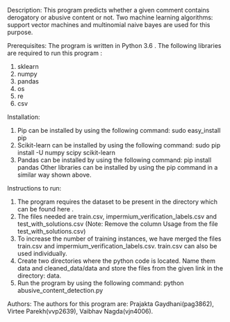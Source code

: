 Description:
This program predicts whether a given comment contains derogatory or abusive content or not.
Two machine learning algorithms: support vector machines and multinomial naive bayes are
used for this purpose.

Prerequisites:
The program is written in Python 3.6 . The following libraries are required to run this program :
1. sklearn
2. numpy
3. pandas
4. os
5. re
6. csv

Installation:
1. Pip can be installed by using the following command:
sudo easy_install pip
2. Scikit-learn can be installed by using the following command:
sudo pip install -U numpy scipy scikit-learn
3. Pandas can be installed by using the following command:
pip install pandas
Other libraries can be installed by using the pip command in a similar way shown above.

Instructions to run:
1. The program requires the dataset to be present in the directory which can be found here .
2. The files needed are train.csv, impermium_verification_labels.csv and
test_with_solutions.csv (Note: Remove the column Usage from the file
test_with_solutions.csv)
3. To increase the number of training instances, we have merged the files train.csv and
impermium_verification_labels.csv. train.csv can also be used individually.
4. Create two directories where the python code is located. Name them data and
cleaned_data/data and store the files from the given link in the directory: data.
5. Run the program by using the following command: python abusive_content_detection.py

Authors:
The authors for this program are:
Prajakta Gaydhani(pag3862), Virtee Parekh(vvp2639), Vaibhav Nagda(vjn4006).
